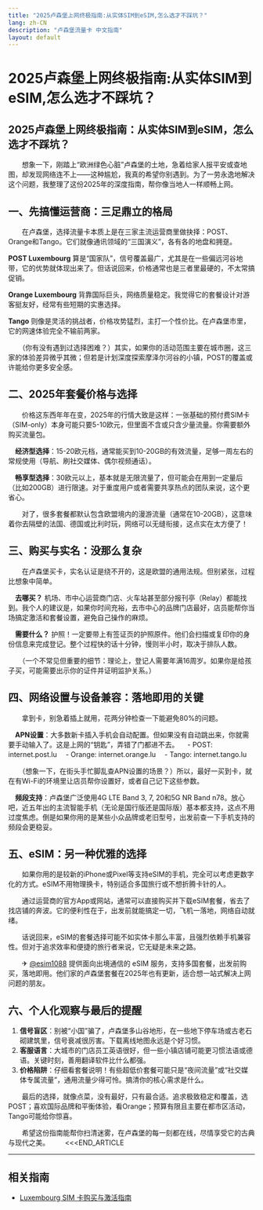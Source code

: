 ```yaml
---
title: "2025卢森堡上网终极指南:从实体SIM到eSIM,怎么选才不踩坑？"
lang: zh-CN
description: "卢森堡流量卡 中文指南"
layout: default
---
```

# 2025卢森堡上网终极指南:从实体SIM到eSIM,怎么选才不踩坑？

## 2025卢森堡上网终极指南：从实体SIM到eSIM，怎么选才不踩坑？

　　想象一下，刚踏上“欧洲绿色心脏”卢森堡的土地，急着给家人报平安或查地图，却发现网络连不上——这种尴尬，我真的希望你别遇到。为了一劳永逸地解决这个问题，我整理了这份2025年的深度指南，帮你像当地人一样顺畅上网。

## 一、先搞懂运营商：三足鼎立的格局

　　在卢森堡，选择流量卡本质上是在三家主流运营商里做抉择：POST、Orange和Tango。它们就像通讯领域的“三国演义”，各有各的地盘和拥趸。

**POST Luxembourg** 算是“国家队”，信号覆盖最广，尤其是在一些偏远河谷地带，它的优势就体现出来了。但话说回来，价格通常也是三者里最硬的，不太常搞促销。

**Orange Luxembourg** 背靠国际巨头，网络质量稳定。我觉得它的套餐设计对游客挺友好，经常有些短期的实惠选择。

**Tango** 则像是灵活的挑战者，价格攻势猛烈，主打一个性价比。在卢森堡市里，它的网速体验完全不输前两家。

　　（你有没有遇到过选择困难？）其实，如果你的活动范围主要在城市圈，这三家的体验差异微乎其微；但若是计划深度探索摩泽尔河谷的小镇，POST的覆盖或许能给你更多安全感。

## 二、2025年套餐价格与选择

　　价格这东西年年在变，2025年的行情大致是这样：一张基础的预付费SIM卡（SIM-only）本身可能只要5-10欧元，但里面不含或只含少量流量。你需要额外购买流量包。

　**经济型选择**：15-20欧元档，通常能买到10-20GB的有效流量，足够一周左右的常规使用（导航、刷社交媒体、偶尔视频通话）。

　**畅享型选择**：30欧元以上，基本就是无限流量了，但可能会在用到一定量后（比如200GB）进行限速。对于重度用户或者需要共享热点的团队来说，这个更省心。

　　对了，很多套餐都默认包含欧盟境内的漫游流量（通常在10-20GB），这意味着你去隔壁的法国、德国或比利时玩，网络可以无缝衔接，这点实在太方便了！

## 三、购买与实名：没那么复杂

　　在卢森堡买卡，实名认证是绕不开的，这是欧盟的通用法规。但别紧张，过程比想象中简单。

　**去哪买？** 机场、市中心运营商门店、火车站甚至部分报刊亭（Relay）都能找到。我个人的建议是，如果你时间充裕，去市中心的品牌门店最好，店员能帮你当场搞定激活和套餐设置，避免自己操作的麻烦。

　**需要什么？** 护照！一定要带上有签证页的护照原件。他们会扫描或复印你的身份信息来完成登记。整个过程快的话十分钟，慢则半小时，取决于排队人数。

　　（一个不常见但重要的细节：理论上，登记人需要年满16周岁。如果你是给孩子买，可能需要出示你的证件并证明监护关系。）

## 四、网络设置与设备兼容：落地即用的关键

　　拿到卡，别急着插上就用，花两分钟检查一下能避免80%的问题。

　**APN设置**：大多数新卡插入手机会自动配置。但如果没有自动跳出来，你就需要手动输入了。这是上网的“钥匙”，弄错了门都进不去。
　- POST: internet.post.lu
　- Orange: internet.orange.lu
　- Tango: internet.tango.lu

　　（想象一下，在街头手忙脚乱查APN设置的场景？）所以，最好一买到卡，就在有Wi-Fi的环境里让店员帮你设置好，或者自己记下这些参数。

　**频段支持**：卢森堡广泛使用4G LTE Band 3, 7, 20和5G NR Band n78。放心吧，近五年出的主流智能手机（无论是国行版还是国际版）基本都支持，这点不用过度焦虑。倒是如果你用的是某些小众品牌或老旧型号，出发前查一下手机支持的频段会更稳妥。

## 五、eSIM：另一种优雅的选择

　　如果你用的是较新的iPhone或Pixel等支持eSIM的手机，完全可以考虑更数字化的方式。eSIM不用物理换卡，特别适合多国旅行或不想折腾卡针的人。

　　通过运营商的官方App或网站，通常可以直接购买并下载eSIM套餐，省去了找店铺的奔波。它的便利性在于，出发前就能搞定一切，飞机一落地，网络自动就绪。

　　话说回来，eSIM的套餐选择可能不如实体卡那么丰富，且强烈依赖手机兼容性。但对于追求效率和便捷的旅行者来说，它无疑是未来之路。

　　✈ [@esim1088](https://t.me/s/esim1088) 提供面向出境通信的 eSIM 服务，支持多国套餐，出发前购买，落地即用。他们家的卢森堡套餐在2025年也有更新，适合想一站式解决上网问题的朋友。

## 六、个人化观察与最后的提醒

1.  **信号盲区**：别被“小国”骗了，卢森堡多山谷地形，在一些地下停车场或古老石砌建筑里，信号衰减很厉害。下载离线地图永远是个好习惯。
2.  **客服语言**：大城市的门店员工英语很好，但一些小镇店铺可能更习惯法语或德语。关键时刻，善用翻译软件比什么都强。
3.  **价格陷阱**：仔细看套餐说明！有些超低价套餐可能只是“夜间流量”或“社交媒体专属流量”，通用流量少得可怜。搞清你的核心需求是什么。

　　最后的选择，就像点菜，没有最好，只有最合适。追求极致稳定和覆盖，选POST；喜欢国际品牌和平衡体验，看Orange；预算有限且主要在都市区活动，Tango可能给你惊喜。

　　希望这份指南能帮你扫清迷雾，在卢森堡的每一刻都在线，尽情享受它的古典与现代之美。
　　<<<END_ARTICLE

<!-- crosslink -->
---

## 相关指南

- [Luxembourg SIM 卡购买与激活指南](https://faciylike.github.io/luxembourg-sim-guides)
